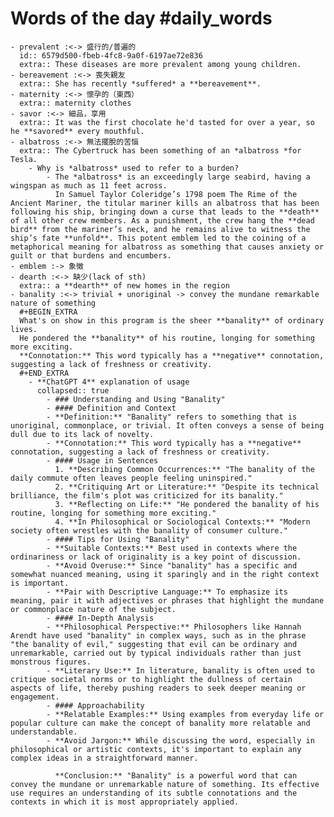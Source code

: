 # Words of the day #daily_words
	- prevalent :<-> 盛行的/普遍的
	  id:: 6579d500-fbeb-4fc8-9a0f-6197ae72e836
	  extra:: These diseases are more prevalent among young children.
	- bereavement :<-> 喪失親友
	  extra:: She has recently *suffered* a **bereavement**.
	- maternity :<-> 懷孕的（東西） 
	  extra:: maternity clothes
	- savor :<-> 細品，享用
	  extra:: It was the first chocolate he'd tasted for over a year, so he **savored** every mouthful.
	- albatross :<-> 無法擺脫的苦惱
	  extra:: The Cybertruck has been something of an *albatross *for Tesla.
		- Why is *albatross* used to refer to a burden?
			- The *albatross* is an exceedingly large seabird, having a wingspan as much as 11 feet across.
			  In Samuel Taylor Coleridge’s 1798 poem The Rime of the Ancient Mariner, the titular mariner kills an albatross that has been following his ship, bringing down a curse that leads to the **death** of all other crew members. As a punishment, the crew hang the **dead bird** from the mariner’s neck, and he remains alive to witness the ship’s fate **unfold**. This potent emblem led to the coining of a metaphorical meaning for albatross as something that causes anxiety or guilt or that burdens and encumbers.
	- emblem :-> 象徵
	- dearth :<-> 缺少(lack of sth)
	  extra:: a **dearth** of new homes in the region
	- banality :<-> trivial + unoriginal -> convey the mundane remarkable nature of something
	  #+BEGIN_EXTRA
	  What's on show in this program is the sheer **banality** of ordinary lives.
	  He pondered the **banality** of his routine, longing for something more exciting.
	  **Connotation:** This word typically has a **negative** connotation, suggesting a lack of freshness or creativity.
	  #+END_EXTRA
		- **ChatGPT 4** explanation of usage
		  collapsed:: true
			- ### Understanding and Using "Banality"
			- #### Definition and Context
			- **Definition:** "Banality" refers to something that is unoriginal, commonplace, or trivial. It often conveys a sense of being dull due to its lack of novelty.
			- **Connotation:** This word typically has a **negative** connotation, suggesting a lack of freshness or creativity.
			- #### Usage in Sentences
			  1. **Describing Common Occurrences:** "The banality of the daily commute often leaves people feeling uninspired."
			  2. **Critiquing Art or Literature:** "Despite its technical brilliance, the film's plot was criticized for its banality."
			  3. **Reflecting on Life:** "He pondered the banality of his routine, longing for something more exciting."
			  4. **In Philosophical or Sociological Contexts:** "Modern society often wrestles with the banality of consumer culture."
			- #### Tips for Using "Banality"
			- **Suitable Contexts:** Best used in contexts where the ordinariness or lack of originality is a key point of discussion.
			- **Avoid Overuse:** Since "banality" has a specific and somewhat nuanced meaning, using it sparingly and in the right context is important.
			- **Pair with Descriptive Language:** To emphasize its meaning, pair it with adjectives or phrases that highlight the mundane or commonplace nature of the subject.
			- #### In-Depth Analysis
			- **Philosophical Perspective:** Philosophers like Hannah Arendt have used "banality" in complex ways, such as in the phrase "the banality of evil," suggesting that evil can be ordinary and unremarkable, carried out by typical individuals rather than just monstrous figures.
			- **Literary Use:** In literature, banality is often used to critique societal norms or to highlight the dullness of certain aspects of life, thereby pushing readers to seek deeper meaning or engagement.
			- #### Approachability
			- **Relatable Examples:** Using examples from everyday life or popular culture can make the concept of banality more relatable and understandable.
			- **Avoid Jargon:** While discussing the word, especially in philosophical or artistic contexts, it's important to explain any complex ideas in a straightforward manner.
			  
			  **Conclusion:** "Banality" is a powerful word that can convey the mundane or unremarkable nature of something. Its effective use requires an understanding of its subtle connotations and the contexts in which it is most appropriately applied.
